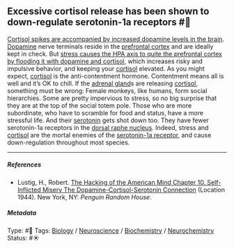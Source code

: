 ## Excessive cortisol release has been shown to down-regulate serotonin-1a receptors #🧠

[Cortisol spikes are accompanied by increased dopamine levels in the brain](Cortisol%20spikes%20are%20accompanied%20by%20increased%20dopamine%20levels%20in%20the%20brain.md). [Dopamine](Dopamine.md) nerve terminals reside in the [prefrontal cortex](Prefrontal%20cortex.md) and are ideally kept in check. But [stress causes the HPA axis to quite the prefrontal cortex by flooding it with dopamine and cortisol](Stress%20causes%20the%20HPA%20axis%20to%20quite%20the%20prefrontal%20cortex%20by%20flooding%20it%20with%20dopamine%20and%20cortisol.md), which increases risky and impulsive behavior, and keeping your [cortisol](Cortisol.md) elevated. As you might expect, [cortisol](Cortisol.md) is the anti-contentment hormone. Contentment means all is well and it’s OK to chill. If the [adrenal gland]()s are releasing [cortisol](Cortisol.md), something must be wrong: Female monkeys, like humans, form social hierarchies. Some are pretty impervious to stress, so no big surprise that they are at the top of the social totem pole. Those who are more subordinate, who have to scramble for food and status, have a more stressful life. And their [serotonin](Serotonin.md) gets shot down too. They have fewer serotonin-1a receptors in the [dorsal raphe nucleus](). Indeed, stress and [cortisol](Cortisol.md) are the mortal enemies of the [serotonin-1a receptor](Serotonin-1a%20receptor.md), and cause down-regulation throughout most species. 

---

##### References

* Lustig, H., Robert. [The Hacking of the American Mind Chapter 10. Self-Inflicted Misery The Dopamine-Cortisol-Serotonin Connection](The%20Hacking%20of%20the%20American%20Mind%20Chapter%2010.%20Self-Inflicted%20Misery%20The%20Dopamine-Cortisol-Serotonin%20Connection.md) (Location 1944). New York, NY: *Penguin Random House*.

##### Metadata

Type: #🔴 
Tags: [Biology]() / [Neuroscience](Neuroscience.md) / [Biochemistry](Biochemistry.md) / [Neurochemistry](Neurochemistry.md)
Status: #☀️ 
